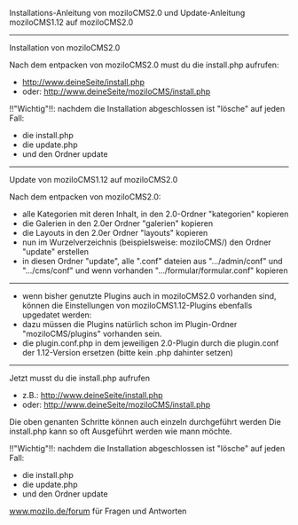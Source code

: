 Installations-Anleitung von moziloCMS2.0
und Update-Anleitung moziloCMS1.12 auf moziloCMS2.0

---

Installation von moziloCMS2.0

Nach dem entpacken von moziloCMS2.0 must du die install.php aufrufen:
* http://www.deineSeite/install.php  
* oder: http://www.deineSeite/moziloCMS/install.php

!!"Wichtig"!!: nachdem die Installation abgeschlossen ist "lösche" auf jeden Fall:
* die install.php
* die update.php
* und den Ordner update

---

Update von moziloCMS1.12 auf moziloCMS2.0

Nach dem entpacken von moziloCMS2.0:
* alle Kategorien mit deren Inhalt, in den 2.0-Ordner "kategorien" kopieren
* die Galerien in den 2.0er Ordner "galerien" kopieren
* die Layouts in den 2.0er Ordner "layouts" kopieren
* nun im Wurzelverzeichnis (beispielsweise: moziloCMS/) den Ordner "update" erstellen
* in diesen Ordner "update", alle ".conf" dateien aus ".../admin/conf" und ".../cms/conf" und wenn vorhanden ".../formular/formular.conf" kopieren

---
* wenn bisher genutzte Plugins auch in moziloCMS2.0 vorhanden sind, können die Einstellungen von moziloCMS1.12-Plugins ebenfalls upgedatet werden:
* dazu müssen die Plugins natürlich schon im Plugin-Ordner "moziloCMS/plugins" vorhanden sein.
* die plugin.conf.php in dem jeweiligen 2.0-Plugin durch die plugin.conf der 1.12-Version ersetzen \(bitte kein .php dahinter setzen\)

---

Jetzt musst du die install.php aufrufen
* z.B.: http://www.deineSeite/install.php
* oder: http://www.deineSeite/moziloCMS/install.php

Die oben genanten Schritte können auch einzeln durchgeführt werden
Die install.php kann so oft Ausgeführt werden wie mann möchte.

!!"Wichtig"!!: nachdem die Installation abgeschlossen ist "lösche" auf jeden Fall:
* die install.php
* die update.php
* und den Ordner update

www.mozilo.de/forum für Fragen und Antworten
